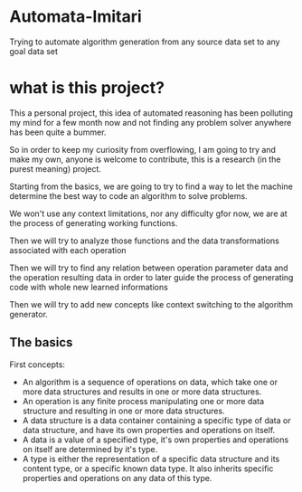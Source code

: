# Automata-Imitari
Trying to automate algorithm generation from any source data set to any goal data set

# what is this project?

This a personal project, this idea of automated reasoning has been polluting my mind for a few month now and not finding any problem solver anywhere has been quite a bummer.

So in order to keep my curiosity from overflowing, I am going to try and make my own, anyone is welcome to contribute, this is a research (in the purest meaning) project.

Starting from the basics, we are going to try to find a way to let the machine determine the best way to code an algorithm to solve problems.

We won't use any context limitations, nor any difficulty gfor now, we are at the process of generating working functions.

Then we will try to analyze those functions and the data transformations associated with each operation

Then we will try to find any relation between operation parameter data and the operation resulting data in order to later guide the process of generating code with whole new learned informations

Then we will try to add new concepts like context switching to the algorithm generator.


## The basics

First concepts:

- An algorithm is a sequence of operations on data, which take one or more data structures and results in one or more data structures.
- An operation is any finite process manipulating one or more data structure and resulting in one or more data structures.
- A data structure is a data container containing a specific type of data or data structure, and have its own properties and operations on itself.
- A data is a value of a specified type, it's own properties and operations on itself are determined by it's type.
- A type is either the representation of a specific data structure and its content type, or a specific known data type. It also inherits specific properties and operations on any data of this type.

